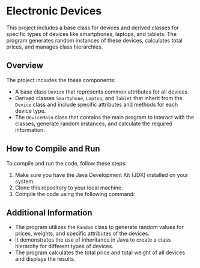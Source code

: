 #  Electronic Devices

This project includes a base class for devices and derived classes for specific types of devices like smartphones, laptops, and tablets. The program generates random instances of these devices, calculates total prices, and manages class hierarchies.

## Overview

The project includes the these components:

- A base class `Device` that represents common attributes for all devices.
- Derived classes `Smartphone`, `Laptop`, and `Tablet` that inherit from the `Device` class and include specific attributes and methods for each device type.
- The `DeviceMain` class that contains the main program to interact with the classes, generate random instances, and calculate the required information.

## How to Compile and Run

To compile and run the code, follow these steps:

1. Make sure you have the Java Development Kit (JDK) installed on your system.
2. Clone this repository to your local machine.
3. Compile the code using the following command:


## Additional Information

- The program utilizes the `Random` class to generate random values for prices, weights, and specific attributes of the devices.
- It demonstrates the use of inheritance in Java to create a class hierarchy for different types of devices.
- The program calculates the total price and total weight of all devices and displays the results.
